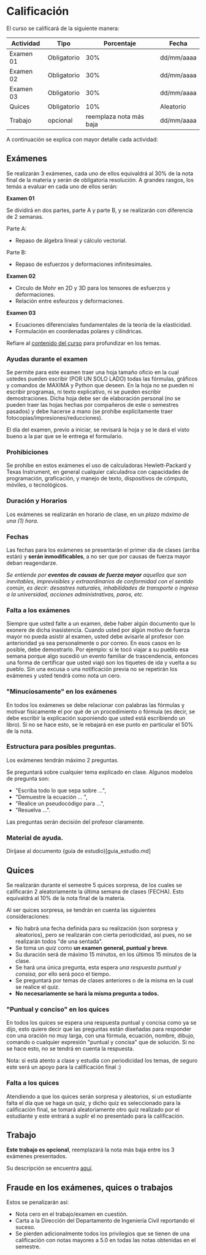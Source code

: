 # Calificación 

El curso se calificará de la siguiente manera:

| Actividad     | Tipo        | Porcentaje               | Fecha      |
| ---           | ---         | ---                      | ---        |
| Examen 01     | Obligatorio | 30%                      | dd/mm/aaaa |
| Examen 02     | Obligatorio | 30%                      | dd/mm/aaaa |
| Examen 03     | Obligatorio | 30%                      | dd/mm/aaaa |
| Quices        | Obligatorio | 10%                      | Aleatorio  |
| Trabajo       | opcional    | reemplaza nota más baja  | dd/mm/aaaa | 


A continuación se explica con mayor detalle cada actividad:

## Exámenes
Se realizarán 3 exámenes, cada uno de ellos equivaldrá al 30% de la nota final de la materia y serán de obligatoria resolución. A grandes rasgos, los temás a evaluar en cada uno de ellos serán:

**Examen 01**

Se dividirá en dos partes, parte A y parte B, y se realizarán con diferencia de 2 semanas.

Parte A:
* Repaso de álgebra lineal y cálculo vectorial.

Parte B:
* Repaso de esfuerzos y deformaciones infinitesimales.

**Examen 02**

* Circulo de Mohr en 2D y 3D para los tensores de esfuerzos y deformaciones.
* Relación entre esfeurzos y deformaciones.


**Examen 03**

* Ecuaciones diferenciales fundamentales de la teoría de la elasticidad.
* Formulación en coordenadas polares y cilíndricas.

Refiare al [contenido del curso](contenido_curso.md) para profundizar en los temas.


### Ayudas durante el examen
Se permite para este examen traer una hoja tamaño oficio en la cual ustedes pueden escribir (POR UN SOLO LADO) todas las fórmulas, gráficos y comandos de MAXIMA y Python que deseen. En la hoja no se pueden ni escribir programas, ni texto explicativo, ni se pueden escribir demostraciones. Dicha hoja debe ser de elaboración personal (no se pueden traer las hojas hechas por compañeros de este o semestres pasados) y debe hacerse a mano (se prohíbe explícitamente traer fotocopias/impresiones/reducciones). 

El día del examen, previo a iniciar, se revisará la hoja y se le dará el visto bueno a la par que se le entrega el formulario.


### Prohibiciones
Se prohíbe en estos exámenes el uso de calculadoras Hewlett-Packard y Texas Instrument, en general cualquier calculadroa con capacidades de programación, graficación, y manejo de texto, dispositivos de cómputo, móviles, o tecnológicos. 


### Duración y Horarios
Los exámenes se realizarán en horario de clase, en un *plazo máximo de una (1) hora*.


### Fechas
Las fechas para los exámenes se presentarán el primer día de clases (arriba están) y **serán inmodificables**, a no ser que por causas de fuerza mayor deban reagendarze. 

*Se entiende por **eventos de causas de fuerza mayor** aquellos que son inevitables, imprevisibles y extraordinarios de conformidad con el sentido común, es decir: desastres naturales, inhabilidades de transporte o ingreso a la universidad, acciones administrativas, paros, etc.* 


### Falta a los exámenes
Siempre que usted falte a un examen, debe haber algún documento que lo exonere de dicha inasistencia. Cuando usted por algún motivo de fuerza mayor no pueda asistir al examen, usted debe avisarle al profesor con anterioridad ya sea personalmente o por correo. En esos casos en lo posible, debe demostrarlo. Por ejemplo: si le tocó viajar a su pueblo esa semana porque algo sucedió un evento familiar de trascendencia, entonces una forma de certificar que usted viajó son los tiquetes de ida y vuelta a su pueblo. Sin una excusa o una notificación previa no se repetirán los exámenes y usted tendrá como nota un cero.

### "Minuciosamente" en los exámenes
En todos los exámenes se debe relacionar con palabras las fórmulas y motivar físicamente el por qué de un procedimiento o fórmula (es decir, se debe escribir la explicación suponiendo que usted está escribiendo un libro). Si no se hace esto, se le rebajará en ese punto en particular el 50% de la nota.

### Estructura para posibles preguntas.

Los exámenes tendrán máximo 2 preguntas. 

Se preguntará sobre cualquier tema explicado en clase. Algunos modelos de pregunta son: 
- "Escriba todo lo que sepa sobre ...", 
- "Demuestre la ecuación ... ", 
- "Realice un pseudocódigo para ...", 
- "Resuelva ...".

Las preguntas serán decisión del profesor claramente.


### Material de ayuda.

Diríjase al documento (guía de estudio)[guia_estudio.md]



## Quices


Se realizarán durante el semestre 5 quices sorpresa, de los cuales se calificarán 2 aleatoriamente la última semana de clases (FECHA). Esto equivaldrá al 10% de la nota final de la materia.

Al ser quices sorpresa, se tendrán en cuenta las siguientes consideraciones:

- No habrá una fecha definida para su realización (son sorpresa y aleatorios), pero se realizarán con cierta periodicidad, así pues, no se realizarán todos "de una sentada".
- Se toma un *quiz* como **un examen general, puntual y breve**. 
- Su duración será de máximo 15 minutos, en los últimos 15 minutos de la clase. 
- Se hará una única pregunta, esta espera *una respuesta puntual y consisa*, por ello será poco el tiempo.
- Se preguntará por temas de clases anteriores o de la misma en la cual se realice el quiz.
- **No necesariamente se hará la misma pregunta a todos.**

### "Puntual y conciso" en los quices
En todos los quices se espera una respuesta puntual y concisa como ya se dijo, esto quiere decir que las preguntas están diseñadas para responder con una oración no muy larga, con una fórmula, ecuación, nombre, dibujo, comando o cualquier expresión "puntual y concisa" que de solución. Si no se hace esto, no se tendrá en cuenta la respuesta.

Nota: si está atento a clase y estudia con periodicidad los temas, de seguro este será un apoyo para la calificación final :)

### Falta a los quices
Atendiendo a que los quices serán sorpresa y aleatorios, si un estudiante falta el día que se haga un quiz, y dicho quiz es seleccionado para la calificación final, se tomará aleatoriamente otro quiz realizado por el estudiante y este entrará a suplir el no presentado para la calificación.



## Trabajo

**Este trabajo es opcional**, reemplazará la nota más baja entre los 3 exámenes presentados.

Su descripción se encuentra [aquí]().


## Fraude en los exámenes, quices  o trabajos
Estos se penalizarán así:

- Nota cero en el trabajo/examen en cuestión.
- Carta a la Dirección del Departamento de Ingeniería Civil reportando el suceso.
- Se pierden adicionalmente todos los privilegios que se tienen de una calificación con notas mayores a 5.0 en todas las notas obtenidas en el semestre.